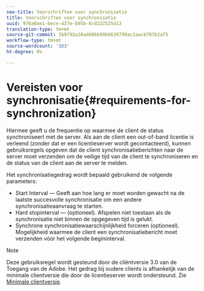 ```yaml
---
seo-title: Voorschriften voor synchronisatie
title: Voorschriften voor synchronisatie
uuid: 976a0ae1-bece-437e-b95b-6cd222525d13
translation-type: tm+mt
source-git-commit: 1b9792a10ad606b99b6639799ac2aacb707b2af5
workflow-type: tm+mt
source-wordcount: '163'
ht-degree: 0%

---
```



# Vereisten voor synchronisatie{#requirements-for-synchronization}

Hiermee geeft u de frequentie op waarmee de client de status synchroniseert met de server. Als aan de client een out-of-band licentie is verleend (zonder dat er een licentieserver wordt gecontacteerd), kunnen gebruiksregels opgeven dat de client synchronisatieberichten naar de server moet verzenden om de veilige tijd van de client te synchroniseren en de status van de client aan de server te melden.

Het synchronisatiegedrag wordt bepaald gebruikend de volgende parameters:

* Start Interval — Geeft aan hoe lang er moet worden gewacht na de laatste succesvolle synchronisatie om een andere synchronisatieaanvraag te starten.
* Hard stopinterval — (optioneel). Afspelen niet toestaan als de synchronisatie niet binnen de opgegeven tijd is gelukt.
* Synchrone synchronisatiewaarschijnlijkheid forceren (optioneel). Mogelijkheid waarmee de client een synchronisatiebericht moet verzenden vóór het volgende begininterval.

>[!NOTE]
>
>Deze gebruiksregel wordt gesteund door de cliëntversie 3.0 van de Toegang van de Adobe. Het gedrag bij oudere clients is afhankelijk van de minimale clientversie die door de licentieserver wordt ondersteund. Zie [Minimale clientversie](../../../aaxs-protecting-content/content-implementing-the-license-server/content-handling-license-reqs/content-minimum-client-version.md).

